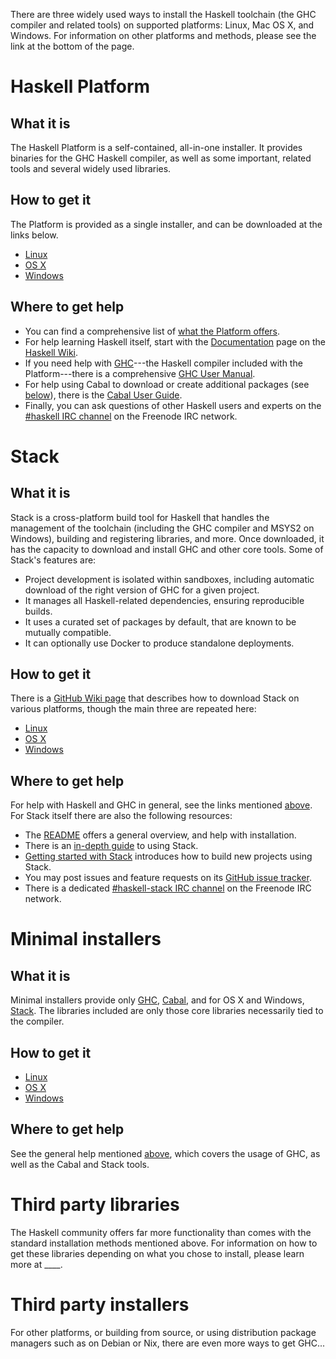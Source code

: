 There are three widely used ways to install the Haskell toolchain (the GHC
compiler and related tools) on supported platforms: Linux, Mac OS X, and
Windows. For information on other platforms and methods, please see the link
at the bottom of the page.

# Haskell Platform

## What it is

The Haskell Platform is a self-contained, all-in-one installer. It provides
binaries for the GHC Haskell compiler, as well as some important, related
tools and several widely used libraries.

## How to get it

The Platform is provided as a single installer, and can be downloaded at the
links below.

- [Linux](http://www.haskell.org/platform/linux.html)
- [OS X](http://www.haskell.org/platform/mac.html)
- [Windows](http://www.haskell.org/platform/windows.html)

## Where to get help

- You can find a comprehensive list of
  [what the Platform offers](https://www.haskell.org/platform/contents.html).
- <a name="help" />For help learning Haskell itself, start with the
  [Documentation](https://www.haskell.org/documentation) page on the
  [Haskell Wiki](https://www.haskell.org/).
- If you need help with [GHC](https://www.haskell.org/ghc)---the Haskell
  compiler included with the Platform---there is a comprehensive
  [GHC User Manual](https://downloads.haskell.org/~ghc/latest/docs/html/users_guide/index.html).
- For help using Cabal to download or create additional packages (see
  [below](#thirdparty)), there is the
  [Cabal User Guide](https://www.haskell.org/cabal/users-guide/).
- Finally, you can ask questions of other Haskell users and experts on the
  [\#haskell IRC channel](irc://irc.freenode.net/haskell) on the Freenode IRC
  network.

# Stack

## What it is

<a name="stack"></a>Stack is a cross-platform build tool for Haskell that
handles the management of the toolchain (including the GHC compiler and MSYS2
on Windows), building and registering libraries, and more. Once downloaded, it
has the capacity to download and install GHC and other core tools. Some of
Stack's features are:

- Project development is isolated within sandboxes, including automatic
  download of the right version of GHC for a given project.
- It manages all Haskell-related dependencies, ensuring reproducible builds.
- It uses a curated set of packages by default, that are known to be mutually
  compatible.
- It can optionally use Docker to produce standalone deployments.

## How to get it

There is a [GitHub Wiki page](https://github.com/commercialhaskell/stack/wiki/Downloads)
that describes how to download Stack on various platforms, though the main
three are repeated here:

- [Linux](https://github.com/commercialhaskell/stack/wiki/Downloads#ubuntu)
- [OS X](https://github.com/commercialhaskell/stack/wiki/Downloads#os-x)
- [Windows](https://github.com/commercialhaskell/stack/wiki/Downloads#windows)

## Where to get help

For help with Haskell and GHC in general, see the links mentioned
[above](#help). For Stack itself there are also the following resources:

- The [README](https://github.com/commercialhaskell/stack/#readme) offers a
  general overview, and help with installation.
- There is an
  [in-depth guide](https://github.com/commercialhaskell/stack/blob/master/doc/GUIDE.md)
  to using Stack.
- [Getting started with Stack](http://seanhess.github.io/2015/08/04/practical-haskell-getting-started.html)
  introduces how to build new projects using Stack.
- You may post issues and feature requests on its
  [GitHub issue tracker](https://github.com/commercialhaskell/stack).
- There is a dedicated
  [\#haskell-stack IRC channel](irc://irc.freenode.net/haskell-stack) on the
  Freenode IRC network.

# Minimal installers

## What it is

Minimal installers provide only [GHC](https://www.haskell.org/ghc),
[Cabal](https://www.haskell.org/cabal/), and for OS X and Windows,
[Stack](https://github.com/commercialhaskell/stack). The libraries included
are only those core libraries necessarily tied to the compiler.

## How to get it

- [Linux](https://www.haskell.org/downloads/linux)
- [OS X](https://www.haskell.org/downloads/osx)
- [Windows](https://www.haskell.org/downloads/windows)

## Where to get help

See the general help mentioned [above](#help), which covers the usage of GHC,
as well as the Cabal and Stack tools.

# Third party libraries

<a name="thirdparty"></a>The Haskell community offers far more functionality
than comes with the standard installation methods mentioned above. For
information on how to get these libraries depending on what you chose to
install, please learn more at ____.

<!--- The following would be described in a separate page on the Wiki, and not
on the downloads page. -->

# Third party installers

<!--- This should be in smaller text at the bottom of the page. The page it
jumps to could be on the Wiki to make editing and updates easier for others.
-->

For other platforms, or building from source, or using distribution package
managers such as on Debian or Nix, there are even more ways to get GHC...
